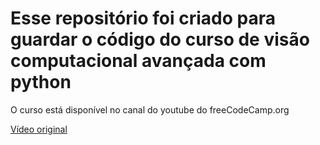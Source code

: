 <h1>Esse repositório foi criado para guardar o código do curso de visão computacional avançada com python </h1>

<p>O curso está disponível no canal do youtube do freeCodeCamp.org</p>

<a href="https://www.youtube.com/watch?v=01sAkU_NvOY">Vídeo original</a>